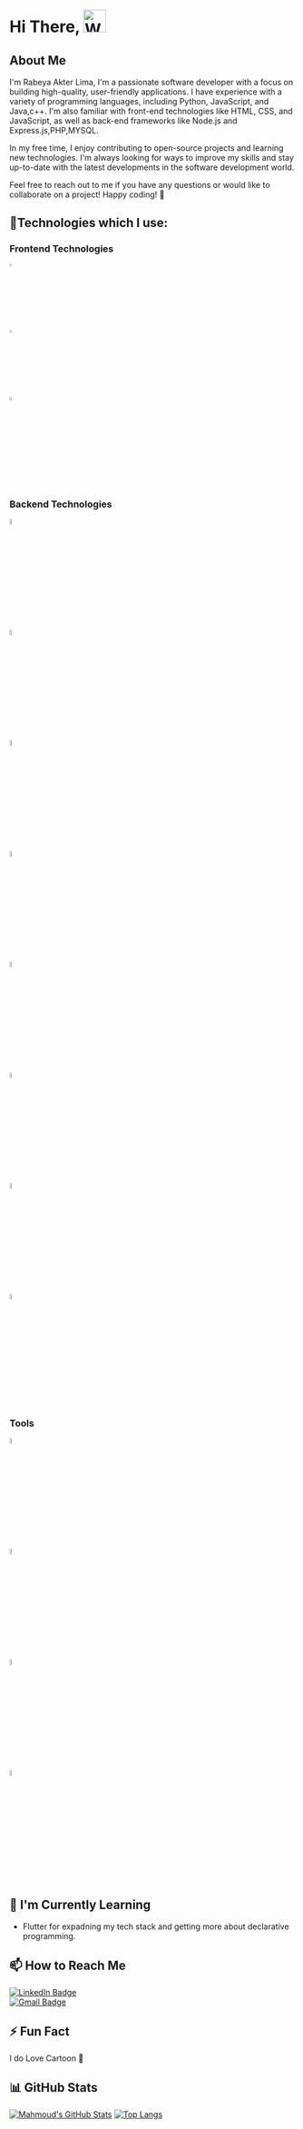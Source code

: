 # Hi There, <img src="https://github.com/pgreen24/intro/blob/globalmain/wave.gif" alt="Wave Animation" width="40" height="40">

## About Me
I'm Rabeya Akter Lima,  I'm a passionate software developer with a focus on building high-quality, user-friendly applications. I have experience with a variety of programming languages, including Python, JavaScript, and Java,c++. I'm also familiar with front-end technologies like HTML, CSS, and JavaScript, as well as back-end frameworks like Node.js and Express.js,PHP,MYSQL.

In my free time, I enjoy contributing to open-source projects and learning new technologies. I'm always looking for ways to improve my skills and stay up-to-date with the latest developments in the software development world.

Feel free to reach out to me if you have any questions or would like to collaborate on a project! Happy coding! 🚀

## 🔧Technologies which I  use:

### Frontend Technologies

<div>
  <img src ="https://github.com/pgreen24/intro/blob/globalmain/image/html-5.svg" alt="HTML5 logo" width="3%" title='HTML5'/> </br>
  <img src ="https://github.com/pgreen24/intro/blob/globalmain/image/css-3.svg" alt="CSS3 logo" width="3%" title='CSS3'/> </br>
  <img src ="https://github.com/pgreen24/intro/blob/globalmain/image/javascript.svg" alt="JavaScript logo" width="4%" title='JavaScript'/> </br>
<div> 

### Backend Technologies

<div>
  <img src ="https://github.com/pgreen24/intro/blob/globalmain/image/mysql.svg" alt="mysql logo" width="5%" title='MYSQL'/> </br>
  <img src ="https://github.com/pgreen24/intro/blob/globalmain/image/sqlite.svg" alt="sqlite logo" width="5%" title='sqlite'/> </br>
  <img src ="https://github.com/pgreen24/intro/blob/globalmain/image/python.svg" alt="Python logo" width="5%" title='Python'/> </br>
  <img src ="https://github.com/pgreen24/intro/blob/globalmain/image/flask.svg" alt="Flask logo" width="5%" title='Flask'/> </br>
  <img src ="https://github.com/pgreen24/intro/blob/globalmain/image/PHP.png" alt="PHP logo" width="5%" title='PHP'/> </br>
  <img src ="https://github.com/pgreen24/intro/blob/globalmain/image/SQL%20MAP.png" alt="SQLMAP logo" width="5%" title='SQLMAP'/> </br>
  <img src ="https://github.com/pgreen24/intro/blob/globalmain/image/SQLI.png" alt="SQLi logo" width="5%" title='SQLi'/> </br>
   <img src ="https://github.com/pgreen24/intro/blob/globalmain/image/mysql%20development.jpg" alt="mysql development logo" width="5%" title='mysql development'/> </br>
  
</div>


### Tools

<div>
  <img src ="https://github.com/pgreen24/intro/blob/globalmain/image/visual-studio-code.svg" alt="VS Code logo" width="5%" title='Visual Studio Code'/> </br>
  <img src ="https://github.com/pgreen24/intro/blob/globalmain/image/git.svg" alt="Git logo" width="5%" title='Git'/> </br>
  <img src ="https://github.com/pgreen24/intro/blob/globalmain/image/pytorch.png" alt="pytorch logo" width="5%" title='pytorch'/> </br>
  <img src ="https://github.com/pgreen24/intro/blob/globalmain/image/xampp.png" alt="xampp logo" width="5%" title='xampp'/> </br>
</div>
  

<!--
<img src="https://www.vectorlogo.zone/logos/flutterio/flutterio-icon.svg" alt="flutter" width="40" height="40"/>
<img src="https://www.vectorlogo.zone/logos/dartlang/dartlang-icon.svg" alt="dart" width="40" height="40"/>
-->

<!--
## 🚀 Projects
- [Sports App](https://github.com/Amin-0-1/Football-Leagues) - Football Leagues Application with clean and scalable, reusable and maintainable iOS app built using the Model-View-ViewModel-Coordinator (MVVM-C) architecture
-->
## 🌱 I'm Currently Learning

- Flutter for expadning my tech stack and getting more about declarative programming.

## 📫 How to Reach Me
[![LinkedIn Badge](https://img.shields.io/badge/LinkedIn-Rabeya.Akter.Lima-blue?style=social&logo=linkedin)](https://www.linkedin.com/in/rabeya-akter-lima/) </br>
[![Gmail Badge](https://img.shields.io/badge/Email-Rabeya.Akter.Lima-red?style=social&logo=gmail)](mailto:rabeyaakterlim4@gmail.com) </br>

## ⚡ Fun Fact

I do Love Cartoon 🥳

## 📊 GitHub Stats

[![Mahmoud's GitHub Stats](https://github-readme-stats.vercel.app/api?username=pgreen24&hide=contribs)](https://github.com/pgreen24)
[![Top Langs](https://github-readme-stats.vercel.app/api/top-langs/?username=pgreen24&layout=compact)](https://github.com/anuraghazra/github-readme-stats)


